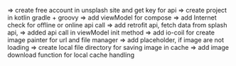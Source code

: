 => create free account in unsplash site and get key for api 
=> create project in kotlin gradle + groovy 
=> add viewModel for compose 
=> add Internet check for offline or online api call 
=> add retrofit api, fetch data from splash api, 
=> added api call in viewModel init method 
=> add io-coil for create image painter for url and file manager
=> add placeholder, if image are not loading 
=> create local file directory for saving image in cache => add image download function for local cache handling
